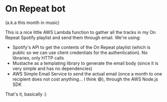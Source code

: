 # On Repeat bot

(a.k.a this month in music)

This is a nice little AWS Lambda function to gather all the tracks in my On Repeat Spotify playlist and send them through email. We're using:

- Spotify's API to get the contents of the On Repeat playlist (which is public so we can use client credentials for the authentication). No libraries, only HTTP calls
- Mustache as a templating library to generate the email body (since it is very simple and has no dependencies)
- AWS Simple Email Service to send the actual email (once a month to one recipient does not cost anything... I think 😅), through the AWS Node.js SDK

That's it, basically :)
